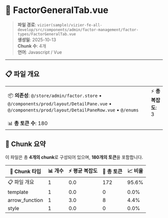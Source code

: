 # 📄 FactorGeneralTab.vue

> **파일 경로**: `vizier(sample)/vizier-fe-all-develop/src/components/admin/factor-management/factor-types/FactorGeneralTab.vue`  
> **생성일**: 2025-10-13  
> **Chunk 수**: 4개  
> **언어**: Javascript / Vue
---





## 📋 파일 개요

| | |
|--|--|
| 📦 **의존성**: `@/store/admin/factor.store` • `@/components/prod/layout/DetailPane.vue` • `@/components/prod/layout/DetailPaneRow.vue` • `@/enums` | ⚡ **총 복잡도**: 3 |
| 📊 **총 토큰 수**: 180 |  |






## 🧩 Chunk 요약

이 파일은 총 **4개의 chunk**로 구성되어 있으며, **180개의 토큰**을 포함합니다.

| 🧩 Chunk 타입 | 📊 개수 | ⚡ 평균 복잡도 | 📝 총 토큰 | 📈 비율 |
|---------------|--------|-------------|----------|--------|
| 📋 파일 개요 | 1 | 0.0 | 172 | 95.6% |
| template | 1 | 0.0 | 0 | 0.0% |
| arrow_function | 1 | 3.0 | 8 | 4.4% |
| style | 1 | 0.0 | 0 | 0.0% |

